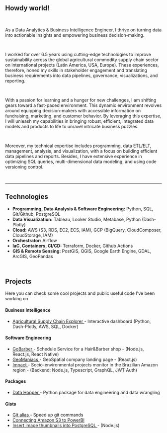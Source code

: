 <div id="header">
  <h2>Howdy world!</h2>
    <br/>

As a Data Analytics & Business Intelligence Engineer, I thrive on turning data into actionable insights and empowering business decision-making. 

<br>

I worked for over 6.5 years using cutting-edge technologies to improve sustainability across the global agricultural commodity supply chain sector on international projects (Latin America, USA, Europe). These experiences, therefore, honed my skills in stakeholder engagement and translating business requirements into data pipelines, governance, visualizations, and reporting.

<br>

With a passion for learning and a hunger for new challenges, I am shifting gears toward a fast-paced environment. This dynamic environment revolves around equipping decision-makers with accessible information on fundraising, marketing, and customer behavior. By leveraging this expertise, I will unleash my capabilities in bringing robust, efficient, integrated data models and products to life to unravel intricate business puzzles.

<br>

Moreover, my technical expertise includes programming, data ETL/ELT, management, analysis, and visualization, with a focus on building efficient data pipelines and reports. Besides, I have extensive experience in optimizing SQL queries, multi-dimensional data modeling, and using code versioning control.
</div> 

<br>

___


<div id="tech">
<h2>Technologies</h2>
<ul>
  <li>
    <strong>Programming, Data Analysis & Software Engineering:</strong> Python, SQL, Git/Github, PostgreSQL 
  </li>
  <li>
    <strong>Data Visualization:</strong> Tableau, Looker Studio, Metabase, Python (Dash-Plotly)
  </li>
  <li>
    <strong>Cloud:</strong> AWS (S3, RDS, EC2, ECS, IAM), GCP (BigQuery, CloudComposer, CloudStorage, IAM)
  </li>
  <li>
    <strong>Orchestrator:</strong> Airflow
  </li>
  <li>
    <strong>IaC, Containers, CI/CD:</strong> Terraform, Docker, Github Actions
  </li>
  <li>
    <strong>GIS & Remote Sensing:</strong> PostGIS, QGIS, Google Earth Engine, GDAL, ArcGIS, GeoPandas
  </li>
</ul>
  
<br>


<div id="projects">
<h2>Projects</h2>
  <p align="left"> 
    Here you can check some cool projects and public useful code I've been working on
  
<!---  <h4>Data Engineering</h4>
    <ul>
        <li> 
          <a href="https://github.com/tomasoak/dataeng_zoomcamp" target="_blank"> Cloud ETL Architecture </a> - End-to-end streaming Data Engineering project (GCP, Terraform, Docker, SQL, Prefect, dbt, Spark, Kafka)
        </li>
     </ul>
--->  
  <h4>Business Intelligence</h4>
       <ul>
        <li> 
          <a href="https://github.com/tomasoak/agricultural_supply_chain_explorer" target="_blank"> Agricultural Supply Chain Explorer </a> - Interactive dashboard (Python, Dash-Plotly, AWS, SQL, Docker)
        </li>
      </ul>

 <h4>Software Engineering</h4>
      <ul>
        <li> 
          <a href="https://github.com/tomasoak/gobarber" target="_blank"> GoBarber </a> - Schedule Service for a Hair&Barber shop - (Node.js, React.js, React Native)
        </li>
        <li> <a href="https://geomaniacs-landingpage.netlify.app" target="_blank"> GeoManiacs </a> - GeoSpatial company landing page - (React.js) </li> 
        <li> <a href="http://impacto.imaflora.org/" target="_blank"> Impact </a> -  Socio-environmental projects monitor in the Brazilian Amazon region - (Backend: Node.js, Typescript, GraphQL, JWT Auth) </li> 
      </ul>
      
      
  <h4>Packages</h4>
      <ul>
        <li> <a href="https://data-hopper.netlify.app/" target="_blank"> Data Hopper </a> - Python package for data engineering and data wrangling </li>
      </ul>
    
  <h4>Gists</h4>
      <ul>
        <li> <a href="https://gist.github.com/tomasoak/f53d6e13f82ec1e40b6045876ea73deb" target="_blank"> Git alias </a> - Speed up git commands </li>
        <li> <a href="https://gist.github.com/tomasoak/d2c010d6e479f433dae596e48c33c8cd" target="_blank"> Connecting Amazon S3 to PowerBI </a> </li>
        <li> 
         <a href="https://gist.github.com/tomasoak/1aec09f1ae92dbaee4afbae84d339076" target="_blank"> Insert image thumbnails into PostgreSQL  </a> - (Node.js)
        </li>
      </ul>
  </p>
</div>
